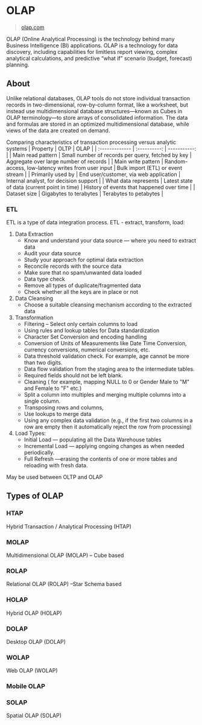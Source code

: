 # OLAP

> [olap.com](olap.com)

OLAP (Online Analytical Processing) is the technology behind many Business Intelligence (BI) applications. OLAP is a technology for data discovery, including capabilities for limitless report viewing, complex analytical calculations, and predictive “what if” scenario (budget, forecast) planning.

## About

Unlike relational databases, OLAP tools do not store individual transaction records in two-dimensional, row-by-column format, like a worksheet, but instead use multidimensional database structures—known as Cubes in OLAP terminology—to store arrays of consolidated information. The data and formulas are stored in an optimized multidimensional database, while views of the data are created on demand.

Comparing characteristics of transaction processing versus analytic systems
| Property       | OLTP     | OLAP     |
| :------------- | :----------: | -----------: |
|  Main read pattern | Small number of records per query, fetched by key   | Aggregate over large number of records    |
| Main write pattern | Random-access, low-latency writes from user input   | Bulk import (ETL) or event stream    |
| Primarily used by  | End user/customer, via web application   | Internal analyst, for decision support    |
| What data represents  | Latest state of data (current point in time)   | History of events that happened over time   |
| Dataset size  | Gigabytes to terabytes   | Terabytes to petabytes  |

### ETL

ETL is a type of data integration process.
ETL - extract, transform, load:
 1. Data Extraction
    * Know and understand your data source — where you need to extract data
    * Audit your data source
    * Study your approach for optimal data extraction
    * Reconcile records with the source data
    * Make sure that no spam/unwanted data loaded
    * Data type check
    * Remove all types of duplicate/fragmented data
    * Check whether all the keys are in place or not
 2. Data Cleansing
    * Choose a suitable cleansing mechanism according to the extracted data
 3. Transformation
    * Filtering – Select only certain columns to load
    * Using rules and lookup tables for Data standardization
    * Character Set Conversion and encoding handling
    * Conversion of Units of Measurements like Date Time Conversion, currency conversions, numerical conversions, etc.
    * Data threshold validation check. For example, age cannot be more than two digits.
    * Data flow validation from the staging area to the intermediate tables.
    * Required fields should not be left blank.
    * Cleaning ( for example, mapping NULL to 0 or Gender Male to "M" and Female to "F" etc.)
    * Split a column into multiples and merging multiple columns into a single column.
    * Transposing rows and columns,
    * Use lookups to merge data
    * Using any complex data validation (e.g., if the first two columns in a row are empty then it automatically reject the row from processing)
 4. Load
    Types:
       * Initial Load — populating all the Data Warehouse tables
       * Incremental Load — applying ongoing changes as when needed periodically.
       * Full Refresh —erasing the contents of one or more tables and reloading with fresh data.

May be used between OLTP and OLAP

## Types of OLAP

### HTAP

Hybrid Transaction / Analytical Processing (HTAP)

### MOLAP

Multidimensional OLAP (MOLAP) – Cube based

### ROLAP

Relational OLAP (ROLAP) –Star Schema based

### HOLAP

Hybrid OLAP (HOLAP)

### DOLAP

Desktop OLAP (DOLAP)

### WOLAP

Web OLAP (WOLAP)

### Mobile OLAP

### SOLAP

Spatial OLAP (SOLAP)


